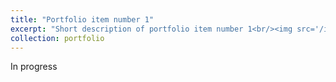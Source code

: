 ```yaml
---
title: "Portfolio item number 1"
excerpt: "Short description of portfolio item number 1<br/><img src='/images/500x300.png'>"
collection: portfolio
---
```


In progress